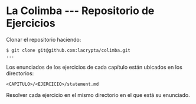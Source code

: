 # La Colimba --- Repositorio de Ejercicios

Clonar el repositorio haciendo:

```sh
$ git clone git@github.com:lacrypta/colimba.git
...
```

Los enunciados de los ejercicios de cada cap&iacute;tulo est&aacute;n ubicados en los directorios:

```text
<CAPITULO>/<EJERCICIO>/statement.md
```

Resolver cada ejercicio en el mismo directorio en el que est&aacute; su enunciado.
